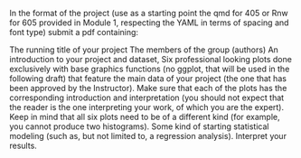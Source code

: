 In the format of the project (use as a starting point the qmd for 405 or Rnw for 605 provided in Module 1, respecting the YAML in terms of spacing and font type) submit a pdf containing:

The running title of your project
The members of the group (authors)
An introduction to your project and dataset,
Six professional looking plots done exclusively with base graphics functions (no ggplot, that will be used in the following draft) that feature the main data of your project (the one that has been approved by the Instructor). Make sure that each of the plots has the corresponding introduction and interpretation (you should not expect that the reader is the one interpreting your work, of which you are the expert). Keep in mind that all six plots need to be of a different kind (for example, you cannot produce two histograms).
Some kind of starting statistical modeling (such as, but not limited to, a regression analysis). Interpret your results.

